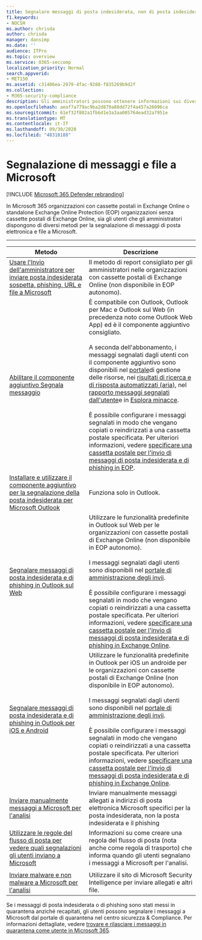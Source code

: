 ```yaml
---
title: Segnalare messaggi di posta indesiderata, non di posta indesiderata e phishing a Microsoft
f1.keywords:
- NOCSH
ms.author: chrisda
author: chrisda
manager: dansimp
ms.date: ''
audience: ITPro
ms.topic: overview
ms.service: O365-seccomp
localization_priority: Normal
search.appverid:
- MET150
ms.assetid: c31406ea-2979-4fac-9288-f835269b9d2f
ms.collection:
- M365-security-compliance
description: Gli amministratori possono ottenere informazioni sui diversi modi per segnalare messaggi buoni e non validi e file a Microsoft per l'analisi.
ms.openlocfilehash: aeaf7a779ac9ba2d879a88dd72f4a457a26096ca
ms.sourcegitcommit: 61ef32f802a1fb6d1e3a3aa005764ead32a7951e
ms.translationtype: MT
ms.contentlocale: it-IT
ms.lasthandoff: 09/30/2020
ms.locfileid: "48318188"
---
```

# <a name="report-messages-and-files-to-microsoft"></a>Segnalazione di messaggi e file a Microsoft

[!INCLUDE [Microsoft 365 Defender rebranding](../includes/microsoft-defender-for-office.md)]

In Microsoft 365 organizzazioni con cassette postali in Exchange Online o standalone Exchange Online Protection (EOP) organizzazioni senza cassette postali di Exchange Online, sia gli utenti che gli amministratori dispongono di diversi metodi per la segnalazione di messaggi di posta elettronica e file a Microsoft.

****

|Metodo|Descrizione|
|---|---|
|[Usare l'Invio dell'amministratore per inviare posta indesiderata sospetta, phishing, URL e file a Microsoft](admin-submission.md)|Il metodo di report consigliato per gli amministratori nelle organizzazioni con cassette postali di Exchange Online (non disponibile in EOP autonomo).|
|[Abilitare il componente aggiuntivo Segnala messaggio](enable-the-report-message-add-in.md)|È compatibile con Outlook, Outlook per Mac e Outlook sul Web (in precedenza noto come Outlook Web App) ed è il componente aggiuntivo consigliato. <br/><br/> A seconda dell'abbonamento, i messaggi segnalati dagli utenti con il componente aggiuntivo sono disponibili nel [portale](admin-submission.md)di gestione delle risorse, nei [risultati di ricerca e di risposta automatizzati (aria)](air-view-investigation-results.md), nel [rapporto messaggi segnalati dall'utente](view-email-security-reports.md#user-reported-messages-report)e in [Esplora minacce](threat-explorer-views.md#email--submissions). <br/><br/> È possibile configurare i messaggi segnalati in modo che vengano copiati o reindirizzati a una cassetta postale specificata. Per ulteriori informazioni, vedere [specificare una cassetta postale per l'invio di messaggi di posta indesiderata e di phishing in EOP](user-submission.md).|
|[Installare e utilizzare il componente aggiuntivo per la segnalazione della posta indesiderata per Microsoft Outlook](junk-email-reporting-add-in-for-microsoft-outlook.md)|Funziona solo in Outlook.|
|[Segnalare messaggi di posta indesiderata e di phishing in Outlook sul Web](report-junk-email-and-phishing-scams-in-outlook-on-the-web-eop.md)|Utilizzare le funzionalità predefinite in Outlook sul Web per le organizzazioni con cassette postali di Exchange Online (non disponibile in EOP autonomo). <br/><br/> I messaggi segnalati dagli utenti sono disponibili nel [portale di amministrazione degli invii](admin-submission.md). <br/><br/> È possibile configurare i messaggi segnalati in modo che vengano copiati o reindirizzati a una cassetta postale specificata. Per ulteriori informazioni, vedere [specificare una cassetta postale per l'invio di messaggi di posta indesiderata e di phishing in Exchange Online](user-submission.md).|
|[Segnalare messaggi di posta indesiderata e di phishing in Outlook per iOS e Android](report-junk-email-and-phishing-scams-in-outlook-for-iOS-and-Android.md)|Utilizzare le funzionalità predefinite in Outlook per iOS un androide per le organizzazioni con cassette postali di Exchange Online (non disponibile in EOP autonomo). <br/><br/> I messaggi segnalati dagli utenti sono disponibili nel [portale di amministrazione degli invii](admin-submission.md). <br/><br/> È possibile configurare i messaggi segnalati in modo che vengano copiati o reindirizzati a una cassetta postale specificata. Per ulteriori informazioni, vedere [specificare una cassetta postale per l'invio di messaggi di posta indesiderata e di phishing in Exchange Online](user-submission.md).|
|[Inviare manualmente messaggi a Microsoft per l'analisi](submit-spam-non-spam-and-phishing-scam-messages-to-microsoft-for-analysis.md)|Inviare manualmente messaggi allegati a indirizzi di posta elettronica Microsoft specifici per la posta indesiderata, non la posta indesiderata e il phishing|
|[Utilizzare le regole del flusso di posta per vedere quali segnalazioni gli utenti inviano a Microsoft](use-mail-flow-rules-to-see-what-your-users-are-reporting-to-microsoft.md)|Informazioni su come creare una regola del flusso di posta (nota anche come regola di trasporto) che informa quando gli utenti segnalano i messaggi a Microsoft per l'analisi.
|||
|[Inviare malware e non malware a Microsoft per l'analisi](submitting-malware-and-non-malware-to-microsoft-for-analysis.md)|Utilizzare il sito di Microsoft Security Intelligence per inviare allegati e altri file.|

Se i messaggi di posta indesiderata o di phishing sono stati messi in quarantena anziché recapitati, gli utenti possono segnalare i messaggi a Microsoft dal portale di quarantena nel centro sicurezza & Compliance. Per informazioni dettagliate, vedere [trovare e rilasciare i messaggi in quarantena come utente in Microsoft 365](find-and-release-quarantined-messages-as-a-user.md).
